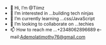 - 👋 Hi, I’m @Tiimz
- 👀 I’m interested in ...building tech ninjas
- 🌱 I’m currently learning ...css/JavaScript 
- 💞️ I’m looking to collaborate on ...techies
- 📫 How to reach me ...+2348062896689 e-mail:Ademolatimothy76@gmail.com

<!---
Tiimz/Tiimz is a ✨ special ✨ repository because its `README.md` (this file) appears on your GitHub profile.
You can click the Preview link to take a look at your changes.
--->

